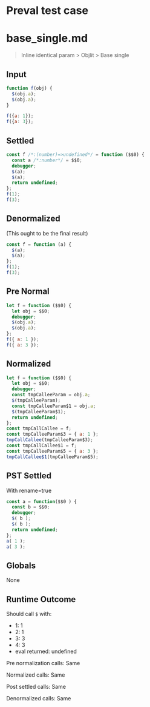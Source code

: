 # Preval test case

# base_single.md

> Inline identical param > Objlit > Base single
>
>

## Input

`````js filename=intro
function f(obj) {
  $(obj.a);
  $(obj.a);
}

f({a: 1});
f({a: 3});
`````

## Settled


`````js filename=intro
const f /*:(number)=>undefined*/ = function ($$0) {
  const a /*:number*/ = $$0;
  debugger;
  $(a);
  $(a);
  return undefined;
};
f(1);
f(3);
`````

## Denormalized
(This ought to be the final result)

`````js filename=intro
const f = function (a) {
  $(a);
  $(a);
};
f(1);
f(3);
`````

## Pre Normal


`````js filename=intro
let f = function ($$0) {
  let obj = $$0;
  debugger;
  $(obj.a);
  $(obj.a);
};
f({ a: 1 });
f({ a: 3 });
`````

## Normalized


`````js filename=intro
let f = function ($$0) {
  let obj = $$0;
  debugger;
  const tmpCalleeParam = obj.a;
  $(tmpCalleeParam);
  const tmpCalleeParam$1 = obj.a;
  $(tmpCalleeParam$1);
  return undefined;
};
const tmpCallCallee = f;
const tmpCalleeParam$3 = { a: 1 };
tmpCallCallee(tmpCalleeParam$3);
const tmpCallCallee$1 = f;
const tmpCalleeParam$5 = { a: 3 };
tmpCallCallee$1(tmpCalleeParam$5);
`````

## PST Settled
With rename=true

`````js filename=intro
const a = function($$0 ) {
  const b = $$0;
  debugger;
  $( b );
  $( b );
  return undefined;
};
a( 1 );
a( 3 );
`````

## Globals

None

## Runtime Outcome

Should call `$` with:
 - 1: 1
 - 2: 1
 - 3: 3
 - 4: 3
 - eval returned: undefined

Pre normalization calls: Same

Normalized calls: Same

Post settled calls: Same

Denormalized calls: Same
